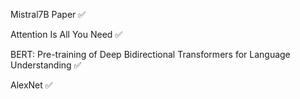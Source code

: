 Mistral7B Paper ✅ 	

Attention Is All You Need ✅

BERT: Pre-training of Deep Bidirectional Transformers for Language Understanding ✅

AlexNet ✅
